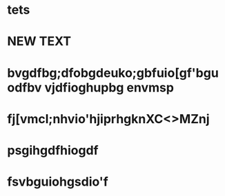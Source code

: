 # tets
# NEW TEXT
# bvgdfbg;dfobgdeuko;gbfuio[gf'bguodfbv vjdfioghupbg envmsp
# fj[vmcl;nhvio'hjiprhgknXC<>MZnj
# psgihgdfhiogdf
# fsvbguiohgsdio'f
